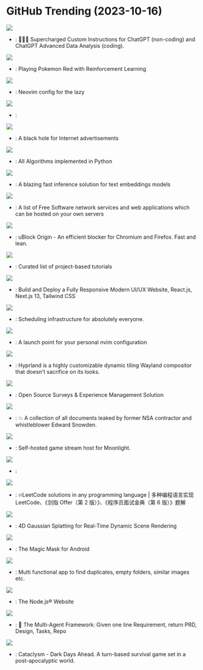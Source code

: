 # GitHub Trending (2023-10-16)

![](https://img.shields.io/badge/Python-New%20664-green?style=flat-square&logo=appveyor)
- [](https://github.comundefined): 🚀🧠💬 Supercharged Custom Instructions for ChatGPT (non-coding) and ChatGPT Advanced Data Analysis (coding).

![](https://img.shields.io/badge/Jupyter%20Notebook-New%201-green?style=flat-square&logo=appveyor)
- [](https://github.comundefined): Playing Pokemon Red with Reinforcement Learning

![](https://img.shields.io/badge/Lua-New%20525-green?style=flat-square&logo=appveyor)
- [](https://github.comundefined): Neovim config for the lazy

![](https://img.shields.io/badge/TypeScript-New%2032-green?style=flat-square&logo=appveyor)
- [](https://github.comundefined): 

![](https://img.shields.io/badge/Shell-New%20175-green?style=flat-square&logo=appveyor)
- [](https://github.comundefined): A black hole for Internet advertisements

![](https://img.shields.io/badge/Python-New%20168-green?style=flat-square&logo=appveyor)
- [](https://github.comundefined): All Algorithms implemented in Python

![](https://img.shields.io/badge/Rust-New%20129-green?style=flat-square&logo=appveyor)
- [](https://github.comundefined): A blazing fast inference solution for text embeddings models

![](https://img.shields.io/badge/none-New%20106-green?style=flat-square&logo=appveyor)
- [](https://github.comundefined): A list of Free Software network services and web applications which can be hosted on your own servers

![](https://img.shields.io/badge/JavaScript-New%2089-green?style=flat-square&logo=appveyor)
- [](https://github.comundefined): uBlock Origin - An efficient blocker for Chromium and Firefox. Fast and lean.

![](https://img.shields.io/badge/none-New%20485-green?style=flat-square&logo=appveyor)
- [](https://github.comundefined): Curated list of project-based tutorials

![](https://img.shields.io/badge/TypeScript-New%2094-green?style=flat-square&logo=appveyor)
- [](https://github.comundefined): Build and Deploy a Fully Responsive Modern UI/UX Website, React.js, Next.js 13, Tailwind CSS

![](https://img.shields.io/badge/TypeScript-New%20148-green?style=flat-square&logo=appveyor)
- [](https://github.comundefined): Scheduling infrastructure for absolutely everyone.

![](https://img.shields.io/badge/Lua-New%2050-green?style=flat-square&logo=appveyor)
- [](https://github.comundefined): A launch point for your personal nvim configuration

![](https://img.shields.io/badge/C%2B%2B-New%20159-green?style=flat-square&logo=appveyor)
- [](https://github.comundefined): Hyprland is a highly customizable dynamic tiling Wayland compositor that doesn't sacrifice on its looks.

![](https://img.shields.io/badge/TypeScript-New%2095-green?style=flat-square&logo=appveyor)
- [](https://github.comundefined): Open Source Surveys & Experience Management Solution

![](https://img.shields.io/badge/none-New%2024-green?style=flat-square&logo=appveyor)
- [](https://github.comundefined): 💥 A collection of all documents leaked by former NSA contractor and whistleblower Edward Snowden.

![](https://img.shields.io/badge/C%2B%2B-New%2045-green?style=flat-square&logo=appveyor)
- [](https://github.comundefined): Self-hosted game stream host for Moonlight.

![](https://img.shields.io/badge/JavaScript-New%204-green?style=flat-square&logo=appveyor)
- [](https://github.comundefined): 

![](https://img.shields.io/badge/Java-New%20258-green?style=flat-square&logo=appveyor)
- [](https://github.comundefined): 🔥LeetCode solutions in any programming language | 多种编程语言实现 LeetCode、《剑指 Offer（第 2 版）》、《程序员面试金典（第 6 版）》题解

![](https://img.shields.io/badge/Python-New%2095-green?style=flat-square&logo=appveyor)
- [](https://github.comundefined): 4D Gaussian Splatting for Real-Time Dynamic Scene Rendering

![](https://img.shields.io/badge/C%2B%2B-New%2082-green?style=flat-square&logo=appveyor)
- [](https://github.comundefined): The Magic Mask for Android

![](https://img.shields.io/badge/Rust-New%2095-green?style=flat-square&logo=appveyor)
- [](https://github.comundefined): Multi functional app to find duplicates, empty folders, similar images etc.

![](https://img.shields.io/badge/TypeScript-New%2019-green?style=flat-square&logo=appveyor)
- [](https://github.comundefined): The Node.js® Website

![](https://img.shields.io/badge/Python-New%20554-green?style=flat-square&logo=appveyor)
- [](https://github.comundefined): 🌟 The Multi-Agent Framework: Given one line Requirement, return PRD, Design, Tasks, Repo

![](https://img.shields.io/badge/C%2B%2B-New%2018-green?style=flat-square&logo=appveyor)
- [](https://github.comundefined): Cataclysm - Dark Days Ahead. A turn-based survival game set in a post-apocalyptic world.

